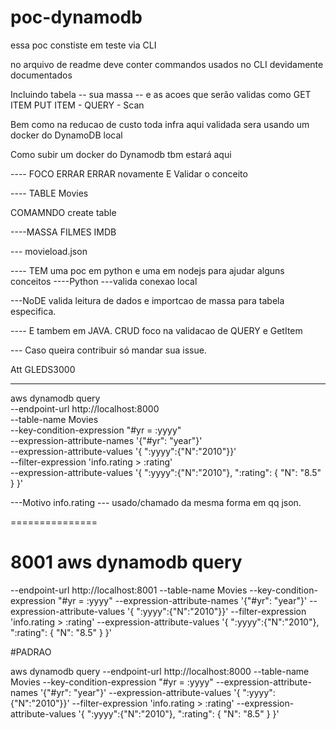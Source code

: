 # poc-dynamodb

essa poc constiste em teste via CLI 

no arquivo de readme deve conter commandos usados no CLI devidamente documentados 

Incluindo  tabela -- sua massa -- e as acoes que serão validas como GET ITEM PUT ITEM - QUERY  - Scan 


Bem como na reducao de custo toda infra aqui validada sera usando um docker do DynamoDB local 

Como subir um docker do Dynamodb tbm estará aqui 



---- FOCO ERRAR ERRAR novamente  E Validar o conceito


---- TABLE Movies 

COMAMNDO create table 


----MASSA FILMES IMDB 

--- movieload.json


---- TEM uma poc em python  e uma em nodejs para ajudar alguns conceitos 
----Python 
---valida conexao local 

---NoDE
valida leitura de dados e importcao de massa para tabela especifica. 


---- E tambem em JAVA. 
CRUD foco na validacao de QUERY e GetItem





---  Caso queira contribuir só mandar sua issue.


Att GLEDS3000



---------------

aws dynamodb query  \
     --endpoint-url http://localhost:8000 \
     --table-name Movies    \
    --key-condition-expression "#yr = :yyyy"     \
    --expression-attribute-names '{"#yr": "year"}'     \
   --expression-attribute-values  '{ ":yyyy":{"N":"2010"}}' \
 --filter-expression 'info.rating > :rating' \
--expression-attribute-values '{
   ":yyyy":{"N":"2010"},
    ":rating": { "N": "8.5" }
}'

---Motivo 
info.rating --- usado/chamado da mesma forma em qq json.  



===============
# 8001 aws dynamodb query
--endpoint-url http://localhost:8001
--table-name Movies
--key-condition-expression "#yr = :yyyy"
--expression-attribute-names '{"#yr": "year"}'
--expression-attribute-values '{ ":yyyy":{"N":"2010"}}'
--filter-expression 'info.rating > :rating'
--expression-attribute-values '{ ":yyyy":{"N":"2010"}, ":rating": { "N": "8.5" } }'

#PADRAO

aws dynamodb query
--endpoint-url http://localhost:8000
--table-name Movies
--key-condition-expression "#yr = :yyyy"
--expression-attribute-names '{"#yr": "year"}'
--expression-attribute-values '{ ":yyyy":{"N":"2010"}}'
--filter-expression 'info.rating > :rating'
--expression-attribute-values '{ ":yyyy":{"N":"2010"}, ":rating": { "N": "8.5" } }'


